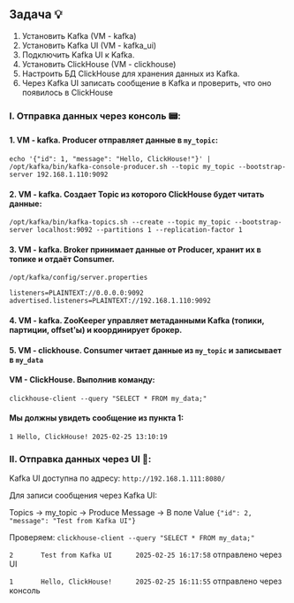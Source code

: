 ## Задача :bulb:

1. Установить Kafka (VM - kafka)
2. Установить Kafka UI (VM - kafka_ui)
3. Подключить Kafka UI к Kafka.
4. Установить ClickHouse (VM - clickhouse)
5. Настроить БД ClickHouse для хранения данных из Kafka.
6. Через Kafka UI записать сообщение в Kafka и проверить, что оно появилось в ClickHouse

### I. Отправка данных через консоль :pager::

#### 1. VM - kafka. Producer отправляет данные в `my_topic`:
`echo '{"id": 1, "message": "Hello, ClickHouse!"}' | /opt/kafka/bin/kafka-console-producer.sh --topic my_topic --bootstrap-server 192.168.1.110:9092`

#### 2. VM - kafka. Создает Topic из которого ClickHouse будет читать данные:
`/opt/kafka/bin/kafka-topics.sh --create --topic my_topic --bootstrap-server localhost:9092 --partitions 1 --replication-factor 1`

#### 3. VM - kafka. Broker принимает данные от Producer, хранит их в топике и отдаёт Consumer.

`/opt/kafka/config/server.properties`

`listeners=PLAINTEXT://0.0.0.0:9092`
`advertised.listeners=PLAINTEXT://192.168.1.110:9092`

#### 4. VM - kafka. ZooKeeper управляет метаданными Kafka (топики, партиции, offset'ы) и координирует брокер.

#### 5. VM - clickhouse. Consumer читает данные из `my_topic` и записывает в `my_data`

#### VM - ClickHouse. Выполнив команду: 
`clickhouse-client --query "SELECT * FROM my_data;"` 
#### Мы должны увидеть сообщение из пункта 1: 
`1 Hello, ClickHouse! 2025-02-25 13:10:19`

### II. Отправка данных через UI :vhs::

Kafka UI доступна по адресу: `http://192.168.1.111:8080/`

Для записи сообщения через Kafka UI:

Topics -> my_topic -> Produce Message -> В поле Value `{"id": 2, "message": "Test from Kafka UI"}`

Проверяем: `clickhouse-client --query "SELECT * FROM my_data;"` 

`2       Test from Kafka UI      2025-02-25 16:17:58` отправлено через UI 

`1       Hello, ClickHouse!      2025-02-25 16:11:55` отправлено через консоль